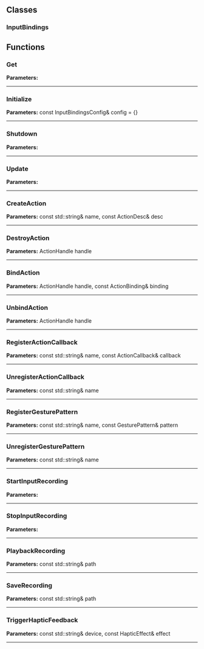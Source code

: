 
## Classes

### InputBindings




## Functions

### Get



**Parameters:** 

---

### Initialize



**Parameters:** const InputBindingsConfig& config = {}

---

### Shutdown



**Parameters:** 

---

### Update



**Parameters:** 

---

### CreateAction



**Parameters:** const std::string& name, const ActionDesc& desc

---

### DestroyAction



**Parameters:** ActionHandle handle

---

### BindAction



**Parameters:** ActionHandle handle, const ActionBinding& binding

---

### UnbindAction



**Parameters:** ActionHandle handle

---

### RegisterActionCallback



**Parameters:** const std::string& name, const ActionCallback& callback

---

### UnregisterActionCallback



**Parameters:** const std::string& name

---

### RegisterGesturePattern



**Parameters:** const std::string& name, const GesturePattern& pattern

---

### UnregisterGesturePattern



**Parameters:** const std::string& name

---

### StartInputRecording



**Parameters:** 

---

### StopInputRecording



**Parameters:** 

---

### PlaybackRecording



**Parameters:** const std::string& path

---

### SaveRecording



**Parameters:** const std::string& path

---

### TriggerHapticFeedback



**Parameters:** const std::string& device, const HapticEffect& effect

---

